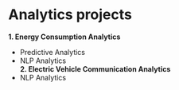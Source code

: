 # Analytics projects

**1. Energy Consumption Analytics**   
- Predictive Analytics  
- NLP Analytics  
**2. Electric Vehicle Communication Analytics**  
- NLP Analytics   
